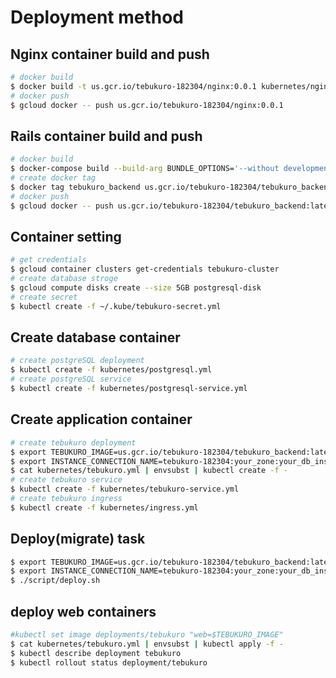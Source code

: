 # Deployment method

## Nginx container build and push
```bash
# docker build
$ docker build -t us.gcr.io/tebukuro-182304/nginx:0.0.1 kubernetes/nginx/.
# docker push
$ gcloud docker -- push us.gcr.io/tebukuro-182304/nginx:0.0.1
```

## Rails container build and push
```bash
# docker build
$ docker-compose build --build-arg BUNDLE_OPTIONS='--without development test' backend
# create docker tag
$ docker tag tebukuro_backend us.gcr.io/tebukuro-182304/tebukuro_backend:latest
# docker push
$ gcloud docker -- push us.gcr.io/tebukuro-182304/tebukuro_backend:latest
```

## Container setting
```bash
# get credentials
$ gcloud container clusters get-credentials tebukuro-cluster
# create database stroge
$ gcloud compute disks create --size 5GB postgresql-disk
# create secret
$ kubectl create -f ~/.kube/tebukuro-secret.yml
```

## Create database container
```bash
# create postgreSQL deployment
$ kubectl create -f kubernetes/postgresql.yml
# create postgreSQL service
$ kubectl create -f kubernetes/postgresql-service.yml
```

## Create application container
```bash
# create tebukuro deployment
$ export TEBUKURO_IMAGE=us.gcr.io/tebukuro-182304/tebukuro_backend:latest
$ export INSTANCE_CONNECTION_NAME=tebukuro-182304:your_zone:your_db_instance_name
$ cat kubernetes/tebukuro.yml | envsubst | kubectl create -f -
# create tebukuro service
$ kubectl create -f kubernetes/tebukuro-service.yml
# create tebukuro ingress
$ kubectl create -f kubernetes/ingress.yml
```

## Deploy(migrate) task
```bash
$ export TEBUKURO_IMAGE=us.gcr.io/tebukuro-182304/tebukuro_backend:latest
$ export INSTANCE_CONNECTION_NAME=tebukuro-182304:your_zone:your_db_instance_name
$ ./script/deploy.sh
```

## deploy web containers
```bash
#kubectl set image deployments/tebukuro "web=$TEBUKURO_IMAGE"
$ cat kubernetes/tebukuro.yml | envsubst | kubectl apply -f -
$ kubectl describe deployment tebukuro
$ kubectl rollout status deployment/tebukuro
```
